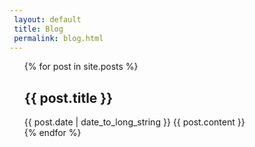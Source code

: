 ```yaml
---
 layout: default
 title: Blog
 permalink: blog.html
---
```


<ul>
{% for post in site.posts %}
  <article>
    <h2>
        {{ post.title }}
    </h2>
    <time datetime="{{ post.date | date: "%Y-%m-%d" }}">{{ post.date | date_to_long_string }}</time>
    {{ post.content }}
  </article>
{% endfor %}
</ul>

<!-- <a class="twitter-timeline" href="https://twitter.com/ALPSLabStanford?ref_src=twsrc%5Etfw">Tweets by ALPSLabStanford</a> <script async src="https://platform.twitter.com/widgets.js" charset="utf-8"></script> -->

<!--<a class="twitter-timeline" data-width="600" data-theme="light" data-link-color="#2B7BB9" href="https://twitter.com/ALPSLabStanford?ref_src=twsrc%5Etfw">Tweets by ALPSLabStanford</a> <script async src="https://platform.twitter.com/widgets.js" charset="utf-8"></script>-->